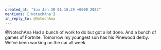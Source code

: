 ```yaml
---
created_at: "Sun Jan 30 01:18:39 +0000 2022"
mentions: ['NotechAna']
in_reply_to: @NotechAna
---
```


@NotechAna Had a bunch of work to do but got a lot done. And a bunch of games of Fortnite. Tomorrow my youngest son has his Pinewood derby. We've been working on the car all week.